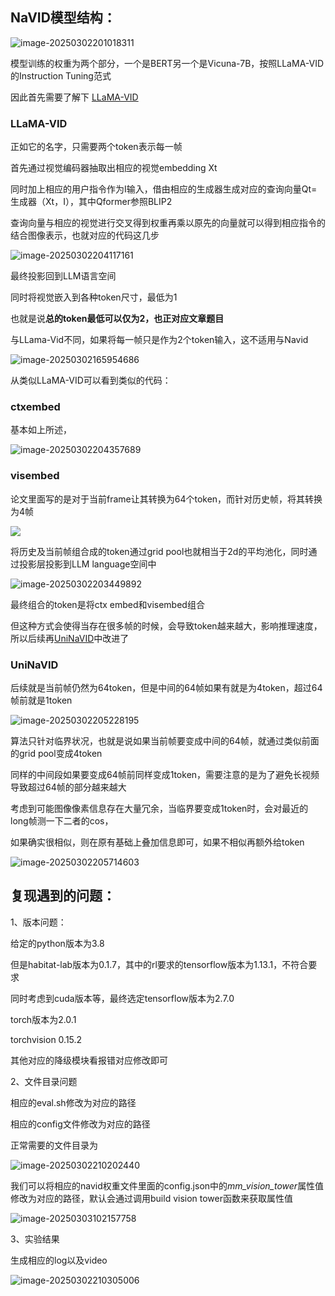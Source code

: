 ## NaVID模型结构：

![image-20250302201018311](https://github.com/Molion121/llm_related121/blob/main/VLN/img/image-20250302165954686.png)

模型训练的权重为两个部分，一个是BERT另一个是Vicuna-7B，按照LLaMA-VID的Instruction Tuning范式

因此首先需要了解下 [LLaMA-VID](#section3)

### LLaMA-VID<a id="section3"></a>

正如它的名字，只需要两个token表示每一帧

首先通过视觉编码器抽取出相应的视觉embedding Xt

同时加上相应的用户指令作为I输入，借由相应的生成器生成对应的查询向量Qt=生成器（Xt，I），其中Qformer参照BLIP2

查询向量与相应的视觉进行交叉得到权重再乘以原先的向量就可以得到相应指令的结合图像表示，也就对应的代码这几步

![image-20250302204117161](https://github.com/Molion121/llm_related121/blob/main/VLN/img/image-20250302204117161.png)

最终投影回到LLM语言空间

同时将视觉嵌入到各种token尺寸，最低为1

也就是说**总的token最低可以仅为2，也正对应文章题目**

与LLama-Vid不同，如果将每一帧只是作为2个token输入，这不适用与Navid

![image-20250302165954686](https://github.com/Molion121/llm_related121/blob/main/VLN/img/image-20250302165954686.png)

从类似LLaMA-VID可以看到类似的代码：

### ctxembed

基本如上所述，

![image-20250302204357689](https://github.com/Molion121/llm_related121/blob/main/VLN/img/image-20250302204357689.png)

### visembed

论文里面写的是对于当前frame让其转换为64个token，而针对历史帧，将其转换为4帧

![](https://github.com/Molion121/llm_related121/blob/main/VLN/img/image-20250302202804556.png)

将历史及当前帧组合成的token通过grid pool也就相当于2d的平均池化，同时通过投影层投影到LLM language空间中

![image-20250302203449892](https://github.com/Molion121/llm_related121/blob/main/VLN/img/image-20250302203449892.png)

最终组合的token是将ctx embed和visembed组合

但这种方式会使得当存在很多帧的时候，会导致token越来越大，影响推理速度，所以后续再[UniNaVID](#section4)中改进了

### UniNaVID<a id="section4"></a>

后续就是当前帧仍然为64token，但是中间的64帧如果有就是为4token，超过64帧前就是1token

![image-20250302205228195](https://github.com/Molion121/llm_related121/blob/main/VLN/img/image-20250302205228195.png)

算法只针对临界状况，也就是说如果当前帧要变成中间的64帧，就通过类似前面的grid pool变成4token

同样的中间段如果要变成64帧前同样变成1token，需要注意的是为了避免长视频导致超过64帧的部分越来越大

考虑到可能图像像素信息存在大量冗余，当临界要变成1token时，会对最近的long帧测一下二者的cos，

如果确实很相似，则在原有基础上叠加信息即可，如果不相似再额外给token

![image-20250302205714603](https://github.com/Molion121/llm_related121/blob/main/VLN/img/image-20250302205714603.png)

## 复现遇到的问题：

1、版本问题：

给定的python版本为3.8

但是habitat-lab版本为0.1.7，其中的rl要求的tensorflow版本为1.13.1，不符合要求

同时考虑到cuda版本等，最终选定tensorflow版本为2.7.0

torch版本为2.0.1

torchvision 0.15.2

其他对应的降级模块看报错对应修改即可

2、文件目录问题

相应的eval.sh修改为对应的路径

相应的config文件修改为对应的路径

正常需要的文件目录为

![image-20250302210202440](https://github.com/Molion121/llm_related121/blob/main/VLN/img/image-20250302210202440.png)

我们可以将相应的navid权重文件里面的config.json中的*mm_vision_tower*属性值修改为对应的路径，默认会通过调用build vision tower函数来获取属性值

![image-20250303102157758](https://github.com/Molion121/llm_related121/blob/main/VLN/img/image-20250303102157758.png)

3、实验结果

生成相应的log以及video

![image-20250302210305006](https://github.com/Molion121/llm_related121/blob/main/VLN/img/image-20250302210305006.png)
